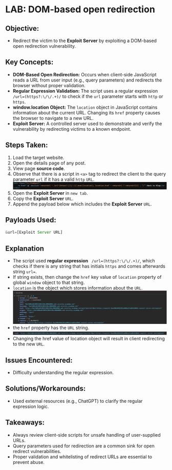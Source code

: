 # LAB: DOM-based open redirection

## Objective:

- Redirect the victim to the **Exploit Server** by exploiting a DOM-based open redirection vulnerability.

## Key Concepts:

- **DOM-Based Open Redirection:** Occurs when client-side JavaScript reads a URL from user input (e.g., query parameters) and redirects the browser without proper validation.
- **Regular Expression Validation:** The script uses a regular expression `/url=(https?:\/\/.+)/` to check if the `url` parameter starts with `http` or `https`.
- **window.location Object:** The `location` object in JavaScript contains information about the current URL. Changing its `href` property causes the browser to navigate to a new URL.
- **Exploit Server:** A controlled server used to demonstrate and verify the vulnerability by redirecting victims to a known endpoint.

## Steps Taken:

1. Load the target website.
2. Open the details page of any post.
3. View page **source code**.
4. Observe that there is a script in `<a>` tag to redirect the client to the query parameter `url` if it has a valid `http` `URL`.
   ![](./Images/Script%20in%20post%20details%20page%20source%20code.png)
5. Open the **Exploit Server** in `new tab`.
6. Copy the **Exploit Server** `URL`.
7. Append the payload below which includes the **Exploit Server** `URL`.

## Payloads Used:

```javascript
&url=[Exploit Server URL]
```

## Explanation

- The script used **regular expression** ` /url=(https?:\/\/.+)/`, which checks if there is any string that has initials `https` and comes afterwards string `url=`.
- If string exists, then change the `href` key value of `location` property of global `window` object to that string.
- `location` is the object which stores information about the `URL`.
  ![](./Images/location%20object.png)
- the `href` property has the `URL` string.
  ![](./Images/location.href%20key%20value%20pair.png)
- Changing the href value of location object will result in client redirecting to the new `URL`.

## Issues Encountered:

- Difficulty understanding the regular expression.

## Solutions/Workarounds:

- Used external resources (e.g., ChatGPT) to clarify the regular expression logic.

## Takeaways:

- Always review client-side scripts for unsafe handling of user-supplied URLs.
- Query parameters used for redirection are a common sink for open redirect vulnerabilities.
- Proper validation and whitelisting of redirect URLs are essential to prevent abuse.
